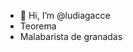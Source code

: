 - 👋 Hi, I’m @ludiagacce
- Teorema
- Malabarista de granadas
<!---
ludiagacce/ludiagacce is a 
✨ special ✨ repository because its `README.md` (this file) appears on your GitHub profile.
You can click the Preview link to take a look at your changes.
--->
